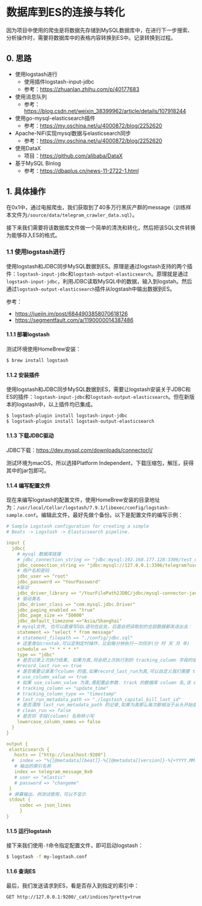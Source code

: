 # 数据库到ES的连接与转化

因为项目中使用的爬虫是将数据先存储到MySQL数据库中，在进行下一步搜索、分析操作时，需要将数据库中的表格内容转换到ES中。记录转换到过程。

## 0. 思路

-   使用logstash进行
    -   使用插件logstash-input-jdbc
    -   参考：https://zhuanlan.zhihu.com/p/40177683
-   使用消息队列
    -   参考：https://blog.csdn.net/weixin_38399962/article/details/107918244
-   使用go-mysql-elasticsearch插件
    -   参考：https://my.oschina.net/u/4000872/blog/2252620
-   Apache-NiFi实现mysql数据与elasticsearch同步
    -   参考：https://my.oschina.net/u/4000872/blog/2252620
-   使用DataX
    -   项目：https://github.com/alibaba/DataX
-   基于MySQL Binlog
    -   参考：https://dbaplus.cn/news-11-2722-1.html

## 1. 具体操作

在0x1中，通过电报爬虫，我们获取到了40多万行黑灰产群的message（训练样本文件为`/source/data/telegram_crawler_data.sql`）。

接下来我们需要将该数据库文件做一个简单的清洗和转化，然后把该SQL文件转换为能够存入ES的格式。

### 1.1 使用logstash进行

使用logstash和JDBC同步MySQL数据到ES。原理是通过logstash支持的两个插件：`logstash-input-jdbc`和`logstash-output-elasticsearch`。原理就是通过`logstash-input-jdbc`，利用JDBC读取MySQL中的数据，输入到logstah。然后通过`logstash-output-elasticsearch`插件从logstash中输出数据到ES。

参考：

-   https://juejin.im/post/6844903858070618126
-   https://segmentfault.com/a/1190000014387486

#### 1.1.1 部署logstash

测试环境使用HomeBrew安装：

```bash
$ brew install logstash
```

#### 1.1.2 安装插件

使用logstash和JDBC同步MySQL数据到ES，需要让logstash安装关于JDBC和ES的插件：`logstash-input-jdbc`和`logstash-output-elasticsearch`。但在新版本的logstash中，以上插件均已集成。

```bash
$ logstash-plugin install logstash-input-jdbc
$ logstash-plugin install logstash-output-elasticsearch
```

#### 1.1.3 下载JDBC驱动

JDBC下载：https://dev.mysql.com/downloads/connector/j/

测试环境为macOS，所以选择Platform Independent，下载压缩包，解压，获得其中的jar包即可。

#### 1.1.4 编写配置文件

现在来编写logstash的配置文件，使用HomeBrew安装的目录地址为：`/usr/local/Cellar/logstash/7.9.1/libexec/config/logstash-sample.conf`。编辑此文件，最好先做个备份。以下是配置文件的编写示例：

```yaml
# Sample Logstash configuration for creating a simple
# Beats -> Logstash -> Elasticsearch pipeline.

input {
  jdbc{
    # mysql 数据库链接
    # jdbc_connection_string => "jdbc:mysql:192.168.177.128:3306/test_datax_1?characterEncoding=utf8"
    jdbc_connection_string => "jdbc:mysql://127.0.0.1:3306/telegram?useUnicode=true&characterEncoding=utf-8&useSSL=false"
    # 用户名和密码
    jdbc_user => "root"
    jdbc_password => "YourPassword"
    #驱动
    jdbc_driver_library => "/YourFilePath2JDBC/jdbc/mysql-connector-java-8.0.22.jar"
    # 驱动类名
    jdbc_driver_class => "com.mysql.jdbc.Driver"
    jdbc_paging_enabled => "true"
    jdbc_page_size => "50000"
    jdbc_default_timezone =>"Asia/Shanghai"
    # mysql文件, 也可以直接写SQL语句在此处，后面会把读取到的全部数据都发送出去：
    statement => "select * from message"
    # statement_filepath => "./config/jdbc.sql"
    # 这里类似crontab,可以定制定时操作，比如每分钟执行一次同步(分 时 天 月 年)
    schedule => "* * * * *"
    type => "jdbc"
    # 是否记录上次执行结果, 如果为真,将会把上次执行到的 tracking_column 字段的值记录下来,保存到 last_run_metadata_path 指定的文件中
    #record_last_run => true
    # 是否需要记录某个column 的值,如果record_last_run为真,可以自定义我们需要 track 的 column 名称，此时该参数就要为 true. 否则默认 track 的是 timestamp 的值.
    # use_column_value => true
    # 如果 use_column_value 为真,需配置此参数. track 的数据库 column 名,该 column 必须是递增的. 一般是mysql主键
    # tracking_column => "update_time"
    # tracking_column_type => "timestamp"
    # last_run_metadata_path => "./logstash_capital_bill_last_id"
    # 是否清除 last_run_metadata_path 的记录,如果为真那么每次都相当于从头开始查询所有的数据库记录
    # clean_run => false
    # 是否将 字段(column) 名称转小写
    lowercase_column_names => false
  }
}

output {
 elasticsearch {
   hosts => ["http://localhost:9200"]
  #  index => "%{[@metadata][beat]}-%{[@metadata][version]}-%{+YYYY.MM.dd}"
   # 输出的索引名称
   index => telegram_message_0x0
   # user => "elastic"
   # password => "changeme"
 } 
 # 屏幕输出，供测试使用，可以不显示
 stdout {
     codec => json_lines
     }   
}
```

#### 1.1.5 运行logstash

接下来我们使用`-f`命令指定配置文件，即可启动logstash：

```bash
$ logstash -f my-logstash.conf
```

#### 1.1.6 查询ES

最后，我们发送请求到ES，看是否存入到指定的索引中：

```http
GET http://127.0.0.1:9200/_cat/indices?pretty=true
```